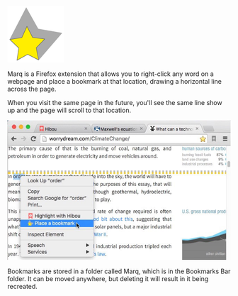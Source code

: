 ![Icon](https://raw.githubusercontent.com/willlma/marq/master/assets/icon-128.png)

Marq is a Firefox extension that allows you to right-click any word on a webpage and place a bookmark at that location, drawing a horizontal line across the page.

When you visit the same page in the future, you'll see the same line show up and the page will scroll to that location.

![Screenshot](https://raw.githubusercontent.com/willlma/marq/master/assets/screenshot.jpg)

Bookmarks are stored in a folder called Marq, which is in the Bookmarks Bar folder. It can be moved anywhere, but deleting it will result in it being recreated.
